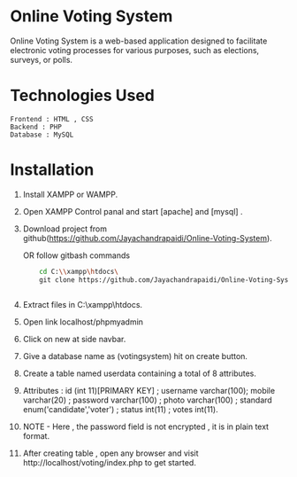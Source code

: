 # Online Voting System

Online Voting System is a web-based application designed to facilitate electronic voting processes for various purposes, such as elections, surveys, or polls.
# Technologies Used 
    Frontend : HTML , CSS 
    Backend : PHP
    Database : MySQL 
# Installation

1. Install XAMPP or WAMPP.

2. Open XAMPP Control panal and start [apache] and [mysql] .

3. Download project from github(https://github.com/Jayachandrapaidi/Online-Voting-System).

    OR follow gitbash commands <br>

    ```bash
        cd C:\\xampp\htdocs\
        git clone https://github.com/Jayachandrapaidi/Online-Voting-System.git
        
    ```

4. Extract files in C:\xampp\htdocs.

5. Open link localhost/phpmyadmin

6. Click on new at side navbar.

7. Give a database name as (votingsystem) hit on create button.

8. Create a table named userdata containing a total of 8 attributes.

9. Attributes : id (int 11)[PRIMARY KEY] ; username varchar(100); mobile varchar(20) ; password varchar(100) ; photo varchar(100) ; standard enum('candidate','voter') ; status int(11) ; votes int(11).

10. NOTE - Here , the password field is not encrypted , it is in plain text format.

11. After creating table , open any browser and visit http://localhost/voting/index.php to get started.
